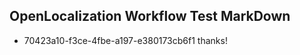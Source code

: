 ## OpenLocalization Workflow Test MarkDown
* 70423a10-f3ce-4fbe-a197-e380173cb6f1 thanks!

<!--HONumber=Nov16_HO2-->


